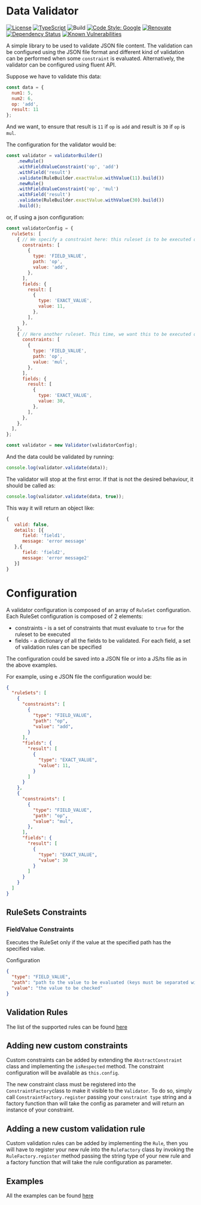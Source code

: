 # Data Validator

[![License](https://img.shields.io/badge/License-Apache%202.0-blue.svg)](https://opensource.org/licenses/Apache-2.0)
[![TypeScript](https://img.shields.io/badge/%3C%2F%3E-TypeScript-%230074c1.svg)](https://www.typescriptlang.org/)
![Build](https://github.com/ziccardi/json-data-validator/workflows/CI/badge.svg)
[![Code Style: Google](https://img.shields.io/badge/code%20style-google-blueviolet.svg)](https://github.com/google/gts)
[![Renovate](https://img.shields.io/badge/renovate-enabled-brightgreen.svg)](https://renovatebot.com)
[![Dependency Status](https://david-dm.org/ziccardi/json-data-validator.svg)](https://david-dm.org/ziccardi/json-data-validator)
[![Known Vulnerabilities][snyk-image]][snyk-url]

A simple library to be used to validate JSON file content.
The validation can be configured using the JSON file format and different kind of validation can be performed when 
some `constraint` is evaluated.
Alternatively, the validator can be configured using fluent API.

Suppose we have to validate this data:
```js
const data = {
  num1: 5,
  num2: 6,
  op: 'add',
  result: 11
};
```

And we want, to ensure that result is `11` if `op` is `add` and result is `30` if `op` is `mul`.

The configuration for the validator would be:

```typescript
const validator = validatorBuilder()
    .newRule()
    .withFieldValueConstraint('op', 'add')
    .withField('result')
    .validate(RuleBuilder.exactValue.withValue(11).build())
    .newRule()
    .withFieldValueConstraint('op', 'mul')
    .withField('result')
    .validate(RuleBuilder.exactValue.withValue(30).build())
    .build();
```

or, if using a json configuration:

```js
const validatorConfig = {
  ruleSets: [
    { // We specify a constraint here: this ruleset is to be executed only if `op` is `add`
      constraints: [
        {
          type: 'FIELD_VALUE',
          path: 'op',
          value: 'add',
        },
      ],
      fields: {
        result: [
          {
            type: 'EXACT_VALUE',
            value: 11,
          },
        ],
      },
    },
    { // Here another ruleset. This time, we want this to be executed only if `op` is `mul`
      constraints: [
        {
          type: 'FIELD_VALUE',
          path: 'op',
          value: 'mul',
        },
      ],
      fields: {
        result: [
          {
            type: 'EXACT_VALUE',
            value: 30,
          },
        ],
      },
    },
  ],
};

const validator = new Validator(validatorConfig);
```

And the data could be validated by running:
```js
console.log(validator.validate(data));
```

The validator will stop at the first error. If that is not the desired behaviour, it should be called as:

```js
console.log(validator.validate(data, true));

```

This way it will return an object like:

```javascript
{
   valid: false,
   details: [{
      field: 'field1',
      message: 'error message'
   },{
      field: 'field2',
      message: 'error message2'
   }]
}
```

# Configuration
A validator configuration is composed of an array of `RuleSet` configuration.
Each RuleSet configuration is composed of 2 elements:
 * constraints - is a set of constraints that must evaluate to `true` for the ruleset to be executed
 * fields - a dictionary of all the fields to be validated. For each field, a set of validation rules can be specified

The configuration could be saved into a JSON file or into a JS/ts file as in the above examples.

For example, using e JSON file the configuration would be:
```json
{
  "ruleSets": [
    { 
      "constraints": [
        {
          "type": "FIELD_VALUE",
          "path": "op",
          "value": "add",
        }
      ],
      "fields": {
        "result": [
          {
            "type": "EXACT_VALUE",
            "value": 11,
          }
        ]
      }
    },
    {
      "constraints": [
        {
          "type": "FIELD_VALUE",
          "path": "op",
          "value": "mul",
        },
      ],
      "fields": {
        "result": [
          {
            "type": "EXACT_VALUE",
            "value": 30
          }
        ]
      }
    }
  ]
}
```

## RuleSets Constraints

### FieldValue Constraints
Executes the RuleSet only if the value at the specified path has the specified value.

Configuration
```json
{
  "type": "FIELD_VALUE",
  "path": "path to the value to be evaluated (keys must be separated with a dot)",
  "value": "the value to be checked"
}
```

## Validation Rules

The list of the supported rules can be found [here](./docs/rules.md)

## Adding new custom constraints
Custom constraints can be added by extending the `AbstractConstraint` class and implementing the `isRespected` method.
The constraint configuration will be available as `this.config`.

The new constraint class must be registered into the `ConstraintFactory`class to make it visible to the `Validator`.
To do so, simply call `ConstraintFactory.register` passing your `constraint type` string and a factory function than 
will take the config as parameter and will return an instance of your constraint.

## Adding a new custom validation rule
Custom validation rules can be added by implementing the `Rule`, then you will have to register your new rule into
the `RuleFactory` class by invoking the  `RuleFactory.register` method passing the string type of your new rule and a
factory function that will take the rule configuration as parameter.

## Examples

All the examples can be found [here](./src/example)

[david-image]: https://david-dm.org/ziccardi/json-data-validator.svg
[david-url]: https://david-dm.org/ziccardi/json-data-validator
[snyk-image]: https://snyk.io/test/github/ziccardi/json-data-validator/badge.svg
[snyk-url]: https://snyk.io/test/github/google/gts
